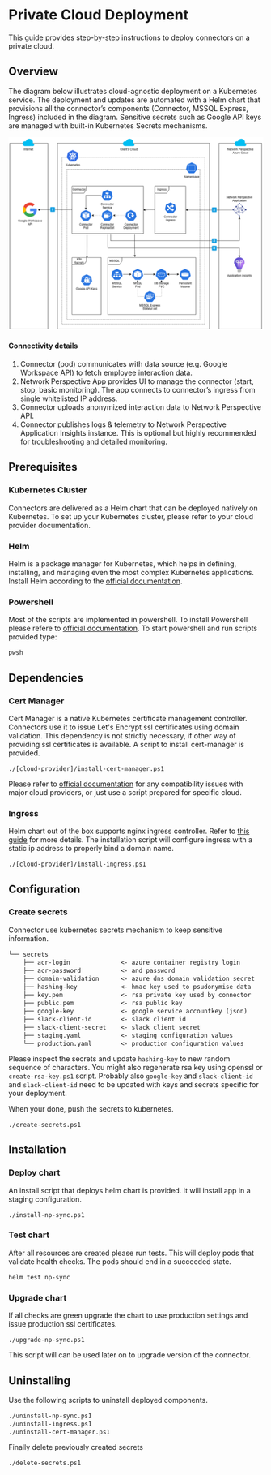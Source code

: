 # Private Cloud Deployment
This guide provides step-by-step instructions to deploy connectors on a private cloud.

## Overview
The diagram below illustrates cloud-agnostic deployment on a Kubernetes service. The deployment and updates are automated with a Helm chart that provisions all the connector’s components (Connector, MSSQL Express, Ingress) included in the diagram. Sensitive secrets such as Google API keys are managed with built-in Kubernetes Secrets mechanisms.

<img src="../docs/images/k8s-deployment.png" alt="Kubernetes Deployment Diagram" >

#### Connectivity details
1. Connector (pod) communicates with data source (e.g. Google Workspace API) to fetch employee interaction data.
2. Network Perspective App provides UI to manage the connector (start, stop, basic monitoring). The app connects to connector’s ingress from single whitelisted IP address.
3. Connector uploads anonymized interaction data to Network Perspective API. 
4. Connector publishes logs & telemetry to Network Perspective Application Insights instance. This is optional but highly recommended for troubleshooting and detailed monitoring. 

## Prerequisites
### Kubernetes Cluster
Connectors are delivered as a Helm chart that can be deployed natively on Kubernetes. To set up your Kubernetes cluster, please refer to your cloud provider documentation.

### Helm
Helm is a package manager for Kubernetes, which helps in defining, installing, and managing even the most complex Kubernetes applications. Install Helm according to the [official documentation](https://helm.sh/docs/intro/install/).

### Powershell 
Most of the scripts are implemented in powershell. To install Powershell please refere to [official documentation](https://learn.microsoft.com/en-us/powershell/scripting/install/installing-powershell). To start powershell and run scripts provided type:
```
pwsh
```
## Dependencies
### Cert Manager
Cert Manager is a native Kubernetes certificate management controller. Connectors use it to issue Let's Encrypt ssl certificates using domain validation. This dependency is not strictly necessary, if other way of providing ssl certificates is available. A script to install cert-manager is provided. 
```
./[cloud-provider]/install-cert-manager.ps1
```
Please refer to [official documentation](https://cert-manager.io/docs/installation/compatibility/) for any compatibility issues with major cloud providers, or just use a script prepared for specific cloud.

### Ingress
Helm chart out of the box supports nginx ingress controller. 
Refer to [this guide](https://kubernetes.github.io/ingress-nginx/deploy/) for more details. The installation script will configure ingress with a static ip address to properly bind a domain name.
```
./[cloud-provider]/install-ingress.ps1
```
## Configuration
### Create secrets
Connector use kubernetes secrets mechanism to keep sensitive information. 

    └── secrets
        ├── acr-login              <- azure container registry login
        ├── acr-password           <- and password
        ├── domain-validation      <- azure dns domain validation secret
        ├── hashing-key            <- hmac key used to psudonymise data
        ├── key.pem                <- rsa private key used by connector
        ├── public.pem             <- rsa public key
        ├── google-key             <- google service accountkey (json)
        ├── slack-client-id        <- slack client id
        ├── slack-client-secret    <- slack client secret
        ├── staging.yaml           <- staging configuration values
        └── production.yaml        <- production configuration values

Please inspect the secrets and update `hashing-key` to new random sequence of characters. You might also regenerate rsa key using openssl or `create-rsa-key.ps1` script. Probably also `google-key` and `slack-client-id` and `slack-client-id` need to be updated with keys and secrets specific for your deployment. 

When your done, push the secrets to kubernetes.
```
./create-secrets.ps1
```
## Installation
### Deploy chart
An install script that deploys helm chart is provided. It will install app in a staging configuration.
```
./install-np-sync.ps1
```
### Test chart
After all resources are created please run tests. This will deploy pods that validate health checks. The pods should end in a succeeded state.
```
helm test np-sync
```

### Upgrade chart
If all checks are green upgrade the chart to use production settings and issue production ssl certificates. 
```
./upgrade-np-sync.ps1
```
This script will can be used later on to upgrade version of the connector.

## Uninstalling
Use the following scripts to uninstall deployed components.
```
./uninstall-np-sync.ps1
./uninstall-ingress.ps1
./uninstall-cert-manager.ps1
```
Finally delete previously created secrets
```
./delete-secrets.ps1
```